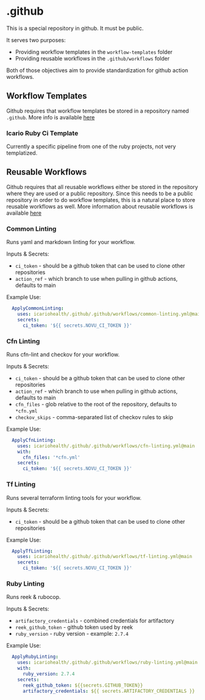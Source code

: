# .github

This is a special repository in github. It must be public.

It serves two purposes:

- Providing workflow templates in the `workflow-templates` folder
- Providing reusable workflows in the `.github/workflows` folder

Both of those objectives aim to provide standardization for github action workflows.

## Workflow Templates

Github requires that workflow templates be stored in a repository named `.github`.
More info is available [here](https://docs.github.com/en/actions/using-workflows/creating-starter-workflows-for-your-organization)

### Icario Ruby Ci Template

Currently a specific pipeline from one of the ruby projects, not very templatized.

## Reusable Workflows

Github requires that all reusable workflows either be stored in the repository where they are used or a public repository.
Since this needs to be a public repository in order to do workflow templates, this is a natural place to store reusable workflows as well.
More information about reusable workflows is available [here](https://docs.github.com/en/actions/using-workflows/reusing-workflows)

### Common Linting

Runs yaml and markdown linting for your workflow.

Inputs & Secrets:

- `ci_token` - should be a github token that can be used to clone other repositories
- `action_ref` - which branch to use when pulling in github actions, defaults to main

Example Use:

```yaml
  ApplyCommonLinting:
    uses: icariohealth/.github/.github/workflows/common-linting.yml@main
    secrets:
      ci_token: '${{ secrets.NOVU_CI_TOKEN }}'
```

### Cfn Linting

Runs cfn-lint and checkov for your workflow.

Inputs & Secrets:

- `ci_token` - should be a github token that can be used to clone other repositories
- `action_ref` - which branch to use when pulling in github actions, defaults to main
- `cfn_files` - glob relative to the root of the repository, defaults to `*cfn.yml`
- `checkov_skips` - comma-separated list of checkov rules to skip

Example Use:

```yaml
  ApplyCfnLinting:
    uses: icariohealth/.github/.github/workflows/cfn-linting.yml@main
    with:
      cfn_files: '*cfn.yml'
    secrets:
      ci_token: '${{ secrets.NOVU_CI_TOKEN }}'
```

### Tf Linting

Runs several terraform linting tools for your workflow.

Inputs & Secrets:

- `ci_token` - should be a github token that can be used to clone other repositories

Example Use:

```yaml
  ApplyTfLinting:
    uses: icariohealth/.github/.github/workflows/tf-linting.yml@main
    secrets:
      ci_token: '${{ secrets.NOVU_CI_TOKEN }}'
```

### Ruby Linting

Runs reek & rubocop.

Inputs & Secrets:

- `artifactory_credentials` - combined credentials for artifactory
- `reek_github_token` - github token used by reek
- `ruby_version` - ruby version - example: `2.7.4`

Example Use:

```yaml
  ApplyRubyLinting:
    uses: icariohealth/.github/.github/workflows/ruby-linting.yml@main
    with:
      ruby_version: 2.7.4
    secrets:
      reek_github_token: ${{secrets.GITHUB_TOKEN}}
      artifactory_credentials: ${{ secrets.ARTIFACTORY_CREDENTIALS }}
```
